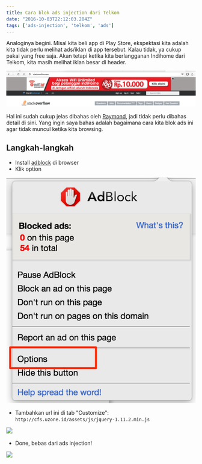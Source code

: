 ```yaml
---
title: Cara blok ads injection dari Telkom
date: "2016-10-03T22:12:03.284Z"
tags: ['ads-injection', 'telkom', 'ads']
---
```


Analoginya begini. Misal kita beli app di Play Store, ekspektasi kita adalah kita tidak perlu melihat ads/iklan di app tersebut. Kalau tidak, ya cukup pakai yang free saja. Akan tetapi ketika kita berlangganan Indihome dari Telkom, kita masih melihat iklan besar di header.

![contoh ads injection telkom](../images/example.png)

Hal ini sudah cukup jelas dibahas oleh [Raymond](https://medium.com/@grumpyuser/telkom-indonesia-secretly-injects-advertisements-a3bf10b447ee#.cit9yjs3t), jadi tidak perlu dibahas detail di sini. Yang ingin saya bahas adalah bagaimana cara kita blok ads ini agar tidak muncul ketika kita browsing.

## Langkah-langkah

* Install [adblock](https://getadblock.com) di browser
* Klik option 

![option](../images/option.png)

* Tambahkan url ini di tab "Customize": `http://cfs.uzone.id/assets/js/jquery-1.11.2.min.js`

<img class="pure-img-responsive image-center" src="/images/adblock.png" width="450" />

* Done, bebas dari ads injection!

<img class="pure-img-responsive image-center" src="http://i.giphy.com/QpOZPQQ2wbjOM.gif" />